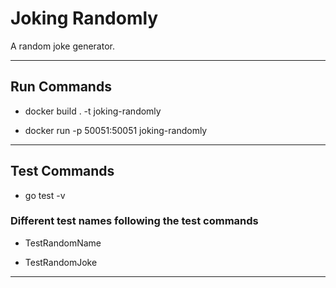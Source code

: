 # Joking Randomly

A random joke generator.


---

## Run Commands

* docker build . -t joking-randomly

* docker run -p 50051:50051 joking-randomly


---

## Test Commands

* go test -v


### Different test names following the test commands

* TestRandomName

* TestRandomJoke

---